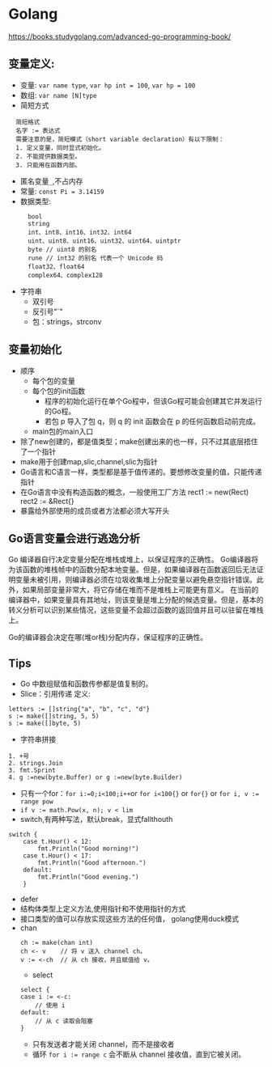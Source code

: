 # Golang
https://books.studygolang.com/advanced-go-programming-book/
## 变量定义:
  - 变量: `var name type`, `var hp int = 100`, `var hp = 100`
  - 数组: `var name [N]type`
  - 简短方式
  ```
    简短格式
    名字 := 表达式
    需要注意的是，简短模式（short variable declaration）有以下限制：
    1. 定义变量，同时显式初始化。
    2. 不能提供数据类型。
    3. 只能用在函数内部。
  ```
  - 匿名变量`_`,不占内存
  - 常量: `const Pi = 3.14159`
- 数据类型:
  ```
    bool
    string
    int、int8、int16、int32、int64
    uint、uint8、uint16、uint32、uint64、uintptr
    byte // uint8 的别名
    rune // int32 的别名 代表一个 Unicode 码
    float32、float64
    complex64、complex128
  ```
- 字符串
    - 双引号
    - 反引号"`"
    - 包：strings，strconv
## 变量初始化
- 顺序
  - 每个包的变量
  - 每个包的init函数
    - 程序的初始化运行在单个Go程中，但该Go程可能会创建其它并发运行的Go程。
    - 若包 p 导入了包 q，则 q 的 init 函数会在 p 的任何函数启动前完成。
  - main包的main入口
- 除了new创建的，都是值类型；make创建出来的也一样，只不过其底层捂住了一个指针
- make用于创建map,slic,channel,slic为指针
- Go语言和C语言一样，类型都是基于值传递的。要想修改变量的值，只能传递指针
- 在Go语言中没有构造函数的概念，一般使用工厂方法
  rect1 := new(Rect)
  rect2 := &Rect{}
- 暴露给外部使用的成员或者方法都必须大写开头
## Go语言变量会进行逃逸分析
Go 编译器自行决定变量分配在堆栈或堆上，以保证程序的正确性。
Go编译器将为该函数的堆栈帧中的函数分配本地变量。但是，如果编译器在函数返回后无法证明变量未被引用，则编译器必须在垃圾收集堆上分配变量以避免悬空指针错误。此外，如果局部变量非常大，将它存储在堆而不是堆栈上可能更有意义。
在当前的编译器中，如果变量具有其地址，则该变量是堆上分配的候选变量。但是，基本的转义分析可以识别某些情况，这些变量不会超过函数的返回值并且可以驻留在堆栈上。

Go的编译器会决定在哪(堆or栈)分配内存，保证程序的正确性。
## Tips
- Go 中数组赋值和函数传参都是值复制的。
- Slice：引用传递
定义:
```
letters := []string{"a", "b", "c", "d"}
s := make([]string, 5, 5)
s := make([]byte, 5)
```
- 字符串拼接
```
1. +号
2. strings.Join
3. fmt.Sprint
4. g :=new(byte.Buffer) or g :=new(byte.Builder)
```
- 只有一个for：`for i:=0;i<100;i++`or `for i<100{}` or `for{}` or `for i, v := range pow`
- `if v := math.Pow(x, n); v < lim `
- switch,有两种写法，默认break，显式fallthouth
```
switch {
	case t.Hour() < 12:
		fmt.Println("Good morning!")
	case t.Hour() < 17:
		fmt.Println("Good afternoon.")
	default:
		fmt.Println("Good evening.")
	}
```
- defer
- 结构体类型上定义方法,使用指针和不使用指针的方式
- 接口类型的值可以存放实现这些方法的任何值， golang使用duck模式
- chan
  ```
  ch := make(chan int)
  ch <- v    // 将 v 送入 channel ch。
  v := <-ch  // 从 ch 接收，并且赋值给 v。
  ```
  - select
  ```
  select {
  case i := <-c:
      // 使用 i
  default:
      // 从 c 读取会阻塞
  }
  ```
  - 只有发送者才能关闭 channel，而不是接收者
  - 循环 `for i := range c` 会不断从 channel 接收值，直到它被关闭。